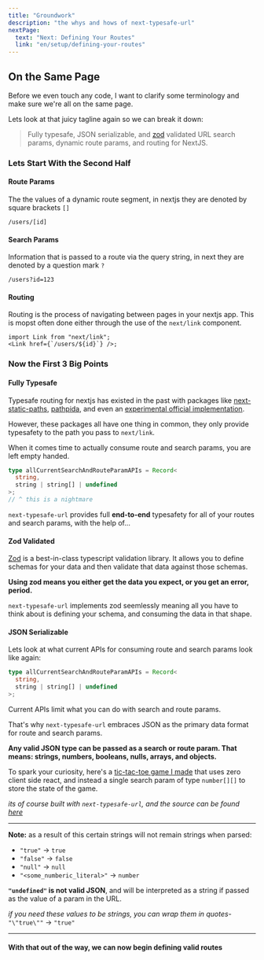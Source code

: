 ```yaml
---
title: "Groundwork"
description: "the whys and hows of next-typesafe-url"
nextPage:
  text: "Next: Defining Your Routes"
  link: "en/setup/defining-your-routes"
---
```


## On the Same Page

Before we even touch any code, I want to clarify some terminology and make sure we're all on the same page.

Lets look at that juicy tagline again so we can break it down:

> Fully typesafe, JSON serializable, and [zod](https://www.npmjs.com/package/zod) validated URL search params, dynamic route params, and routing for NextJS.

### Lets Start With the Second Half

#### Route Params

The the values of a dynamic route segment, in nextjs they are denoted by square brackets `[]`

```
/users/[id]
```

#### Search Params

Information that is passed to a route via the query string, in next they are denoted by a question mark `?`

```
/users?id=123
```

#### Routing

Routing is the process of navigating between pages in your nextjs app. This is mopst often done either through the use of the `next/link` component.

```tsx
import Link from "next/link";
<Link href={`/users/${id}`} />;
```

### Now the First 3 Big Points

#### Fully Typesafe

Typesafe routing for nextjs has existed in the past with packages like [next-static-paths](https://github.com/Schniz/next-static-paths), [pathpida](https://github.com/aspida/pathpida), and even an [experimental official implementation](https://github.com/aspida/pathpida).

However, these packages all have one thing in common, they only provide typesafety to the path you pass to `next/link`.

When it comes time to actually consume route and search params, you are left empty handed.

```ts
type allCurrentSearchAndRouteParamAPIs = Record<
  string,
  string | string[] | undefined
>;
// ^ this is a nightmare
```

`next-typesafe-url` provides full **end-to-end** typesafety for all of your routes and search params, with the help of...

#### Zod Validated

[Zod](https://zod.dev/) is a best-in-class typescript validation library. It allows you to define schemas for your data and then validate that data against those schemas.

**Using zod means you either get the data you expect, or you get an error, period.**

`next-typesafe-url` implements zod seemlessly meaning all you have to think about is defining your schema, and consuming the data in that shape.

#### JSON Serializable

Lets look at what current APIs for consuming route and search params look like again:

```ts
type allCurrentSearchAndRouteParamAPIs = Record<
  string,
  string | string[] | undefined
>;
```

Current APIs limit what you can do with search and route params.

That's why `next-typesafe-url` embraces JSON as the primary data format for route and search params.

**Any valid JSON type can be passed as a search or route param. That means: strings, numbers, booleans, nulls, arrays, and objects.**

To spark your curiosity, here's a [tic-tac-toe game I made](https://tictactoe-tomfoolery.vercel.app/) that uses zero client side react, and instead a single search param of type `number[][]` to store the state of the game.

_its of course built with `next-typesafe-url`, and the source can be found [here](https://github.com/ethanniser/tictactoe-tomfoolery)_

---

**Note:** as a result of this certain strings will not remain strings when parsed:

- `"true"` -> `true`
- `"false"` -> `false`
- `"null"` -> `null`
- `"<some_numberic_literal>"` -> `number`

**`"undefined"` is not valid JSON**, and will be interpreted as a string if passed as the value of a param in the URL.

_if you need these values to be strings, you can wrap them in quotes_- `"\"true\""` -> `"true"`

---

<h4>With that out of the way, we can now begin defining valid routes<h4>
